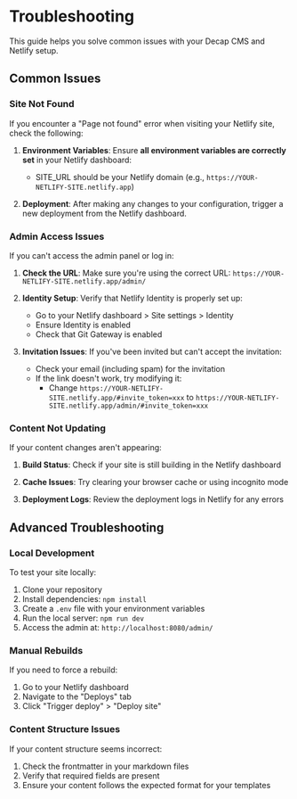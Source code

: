 # Troubleshooting

This guide helps you solve common issues with your Decap CMS and Netlify setup.

## Common Issues

### Site Not Found

If you encounter a "Page not found" error when visiting your Netlify site, check the following:

1. **Environment Variables**: Ensure **all environment variables are correctly set** in your Netlify dashboard:
   - SITE_URL should be your Netlify domain (e.g., `https://YOUR-NETLIFY-SITE.netlify.app`)

2. **Deployment**: After making any changes to your configuration, trigger a new deployment from the Netlify dashboard.

### Admin Access Issues

If you can't access the admin panel or log in:

1. **Check the URL**: Make sure you're using the correct URL: `https://YOUR-NETLIFY-SITE.netlify.app/admin/`

2. **Identity Setup**: Verify that Netlify Identity is properly set up:
   - Go to your Netlify dashboard > Site settings > Identity
   - Ensure Identity is enabled
   - Check that Git Gateway is enabled

3. **Invitation Issues**: If you've been invited but can't accept the invitation:
   - Check your email (including spam) for the invitation
   - If the link doesn't work, try modifying it:
     - Change `https://YOUR-NETLIFY-SITE.netlify.app/#invite_token=xxx` to `https://YOUR-NETLIFY-SITE.netlify.app/admin/#invite_token=xxx`

### Content Not Updating

If your content changes aren't appearing:

1. **Build Status**: Check if your site is still building in the Netlify dashboard

2. **Cache Issues**: Try clearing your browser cache or using incognito mode

3. **Deployment Logs**: Review the deployment logs in Netlify for any errors

## Advanced Troubleshooting

### Local Development

To test your site locally:

1. Clone your repository
2. Install dependencies: `npm install`
3. Create a `.env` file with your environment variables
4. Run the local server: `npm run dev`
5. Access the admin at: `http://localhost:8080/admin/`

### Manual Rebuilds

If you need to force a rebuild:

1. Go to your Netlify dashboard
2. Navigate to the "Deploys" tab
3. Click "Trigger deploy" > "Deploy site"

### Content Structure Issues

If your content structure seems incorrect:

1. Check the frontmatter in your markdown files
2. Verify that required fields are present
3. Ensure your content follows the expected format for your templates
